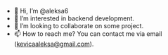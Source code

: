 - 👋 Hi, I’m @aleksa6
- 👀 I’m interested in backend development.
- 💞️ I’m looking to collaborate on some project.
- 📫 How to reach me? You can contact me via email (kevicaaleksa@gmail.com).

<!---
aleksa6/aleksa6 is a ✨ special ✨ repository because its `README.md` (this file) appears on your GitHub profile.
You can click the Preview link to take a look at your changes.
--->
